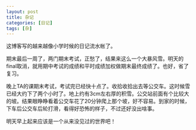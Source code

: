 ```yaml
---
layout: post
title: 杂记
categories: [日记]
tags: [杂]
---
```

这博客写的越来越像小学时候的日记流水帐了。

期末最后一周了，两门期末考试，正愁了，结果来这么一个大暴风雪。明天的final取消，就用期中考试的成绩和平时成绩加权做期末最终成绩了。也好，省了复习。

晚上TA的课期末考试，考试完已经快十点了。收拾收拾出去等公交车。这时候雪已经大约下了两个小时了。地上约有3cm左右厚的积雪。公交站前面有个比较大的坡。结果眼睁睁看着公交车花了20分钟爬上那个坡，好不容易。到家的时候，下车后公交车后轮打滑，看得好恐怖的样子，不过还好没出啥事。

明天早上起来应该是一个从来没见过的世界吧！